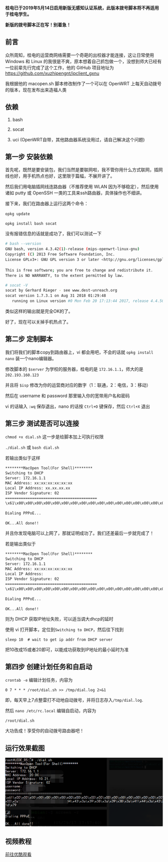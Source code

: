 **桂电已于2019年5月14日启用新版无感知认证系统，此版本拨号脚本将不再适用于桂电学生。**

**新版的拨号脚本正在写！别着急！**


## 前言

众所周知，桂电的运营商网络需要一个奇葩的出校器才能连接，这让日常使用 Windows 和 Linux 的我很是不爽，原本想着自己抓包做一个，没想到师大已经有一位前辈先行完成了这个工作，他的 GitHub 项目地址为 https://github.com/xuzhipengnt/ipclient_gxnu

我根据他的 macopen.sh 脚本修改制作了一个可以在 OpenWRT 上每天自动拨号的版本，现在发布出来造福人类

## 依赖

1. bash

2. socat

3. uci (OpenWRT自带，其他路由器系统没用过，请自己解决这个问题)

## 第一步 安装依赖

首先呢，既然是要安装包，我们当然是要联网啦，我不管你用什么方式联网，插网线也好，用手机热点也好，这里限于篇幅，不展开讲了。

然后我们用电脑插网线连路由器（不推荐使用 WLAN 因为不够稳定），然后使用诸如 putty 或 OpenSSH 一类的工具来ssh路由器，具体操作也不细讲。

接下来，我们在路由器上运行这两个命令：

`opkg update`

`opkg install bash socat`

没有报错信息的话就是成功了，我们可以测试一下

```bash
# bash --version
GNU bash, version 4.3.42(1)-release (mips-openwrt-linux-gnu)
Copyright (C) 2013 Free Software Foundation, Inc.
License GPLv3+: GNU GPL version 3 or later <http://gnu.org/licenses/gpl.html>

This is free software; you are free to change and redistribute it.
There is NO WARRANTY, to the extent permitted by law.

```

```bash
# socat -V
socat by Gerhard Rieger - see www.dest-unreach.org
socat version 1.7.3.1 on Aug 31 2018 01:29:48
   running on Linux version #0 Mon Feb 20 17:13:44 2017, release 4.4.50, machine mips
```

类似这样的输出就是完全OK的了。

好了，现在可以关掉手机热点了。

## 第二步 定制脚本

我们将我们的脚本copy到路由器上，vi 都会用吧，不会的话就 `opkg install nano` 装一个nano编辑器。

修改脚本的 `$server` 为学校的服务器，桂电的是 `172.16.1.1`，师大的是 `202.193.160.123`

并且将 `$isp` 修改为你的运营商对应的数字（1：联通，2：电信，3：移动）

然后在 username 和 password 那里输入你的宽带用户名和密码

vi 的话输入 `:wq` 保存退出，nano 的话按 `Ctrl+O` 键保存，然后 `Ctrl+X` 退出


## 第三步 测试是否可以连接

`chmod +x dial.sh` 这一步是给脚本加上可执行权限

`./dial.sh` 或 `bash dial.sh`

若输出类似于这样

```
********MacOpen Tool(For Shell)********
Switching to DHCP
Server: 172.16.1.1
MAC Address: xx:xx:xx:xx:xx:xx
Local IP Address: xx.xx.xx.xx
ISP Vendor Signature: 02
=========================================
\x61\x00\x00\x00\x00\x00\x00\x00\x00\x00\x00\x00\x00\x00\x00\x00\x00\x00\x00\x00\x00\x00\x00\x00\x00\x00\x00\x00\x00\x00\x00\x00\x00\x00

Dialing PPPoE...

OK...All done!!
```

并且你发现电脑可以上网了，那就证明成功了。我们还差最后一步就完成了！

若是输出类似于

```
********MacOpen Tool(For Shell)********
Switching to DHCP
Server: 172.16.1.1
MAC Address: xx:xx:xx:xx:xx:xx
Local IP Address: 
ISP Vendor Signature: 02
=========================================
\x61\x00\x00\x00\x00\x00\x00\x00\x00\x00\x00\x00\x00\x00\x00\x00\x00\x00\x00\x00\x00\x00\x00\x00\x00\x00\x00\x00\x00\x00\x00\x00\x00\x00

Dialing PPPoE...

OK...All done!!
```

则为 DHCP 获取IP地址失败，可以适当调大dhcp的延时

使用 vi 打开脚本，定位到`Switching to DHCP`，然后往下找到
```
sleep 10  # wait to get ip addr from DHCP server
```
把10改成15或者20即可，以能成功获取到IP地址的最小延时为准

## 第四步 创建计划任务和自启动

`crontab -e` 编辑计划任务，内容为

```
0 7 * * * /root/dial.sh >> /tmp/dial.log 2>&1
```

即，每天早上7点整雷打不动地自动拨号，并将日志存入`/tmp/dial.log`.

然后 `nano /etc/rc.local` 编辑自启动，内容为

```bash
/root/dial.sh
```

大功告成！享受你的自动拨号路由器吧！
## 运行效果截图
![](https://github.com/the-eric-kwok/GUET_PreDialer_OpenWRT/blob/master/Preview.png?raw=true)

## 视频教程
[前往优酷观看](https://v.youku.com/v_show/id_XMzg2MTcxNTE5Ng==)
